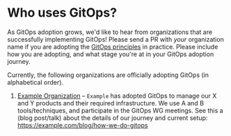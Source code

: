 # Who uses GitOps? 

As GitOps adoption grows, we'd like to hear from organizations that are successfully implementing GitOps! Please send a PR with *your* organization name if you are adopting the [GitOps principles](https://opengitops.dev/#principles) in practice. Please include how you are adopting, and what stage you're at in your GitOps adoption journey.

Currently, the following organizations are officially adopting GitOps (in alphabetical order). 

1. [Example Organization](https://example.com) – `Example` has adopted GitOps to manage our X and Y products and their required infrastructure. We use A and B tools/techniques, and participate in the GitOps WG meetings. See this a (blog post/talk) about the details of our journey and current setup: <https://example.com/blog/how-we-do-gitops>